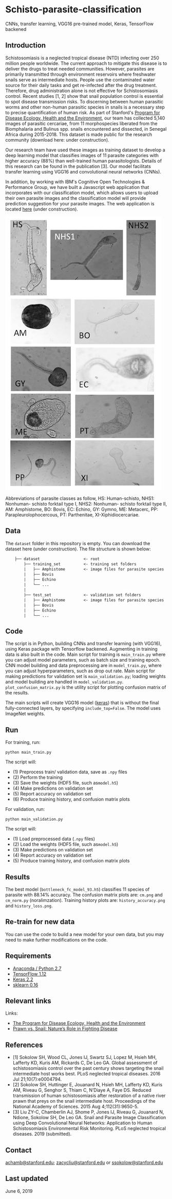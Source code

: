 # Schisto-parasite-classification
CNNs, transfer learning, VGG16 pre-trained model, Keras, TensorFlow backened

## Introduction
Schistosomiasis is a neglected tropical disease (NTD) infecting over 250 million people worldwide. The current approach to mitigate this disease is to deliver the drugs to treat needed communities. However, parasites are primarily transmitted through environment reservoirs where freshwater snails serve as intermediate hosts. People use the contaminated water source for their daily tasks and get re-infected after the drug treatment. Therefore, drug administration alone is not effective for Schistosomiasis control. Recent studies [1, 2] show that snail population control is essential to spot disease transmission risks. To discerning between human parasitic worms and other non-human parasitic species in snails is a necessary step to precise quantification of human risk. As part of Stanford's [Program for Disease Ecology, Health and the Environment](https://ecohealthsolutions.stanford.edu/), our team has collected 5,140 images of parasitic cercariae, from 11 morphospecies liberated from the Biomphalaria and Bulinus spp. snails encountered and dissected, in Senegal Africa during 2015-2018. This dataset is made public for the research community (download here: under construction).

Our research team have used these images as training dataset to develop a deep learning model that classifies images of 11 parasite categories with higher accuracy (88%) than well-trained human parasitologists. Details of this research can be found in the publication [3]. Our model facilitats transfer learning using VGG16 and convolutional neural networks (CNNs).

In addition, by working with IBM's Cognitive Open Technologies & Performance Group, we have built a Javascript web application that incorporates with our classification model, which allows users to upload their own parasite images and the classification model will provide prediction suggestion for your parasite images. The web application is located [here](http://standord.xxx) (under construction).

![image_samples.png](image_samples.png)

Abbreviations of parasite classes as follow, HS: Human-schisto, NHS1: Nonhuman- schisto forktail type I, NHS2: Nonhuman- schisto forktail type II, AM: Amphistome, BO: Bovis, EC: Echino, GY: Gymno, ME: Metacerc, PP: Parapleurolophocercous, PT: Parthenitae, XI-Xiphidiocercariae.

## Data
The `dataset` folder in this repository is empty. You can download the dataset here (under construction). The file structure is shown below:

```
    ├── dataset                   <- root
        ├── training_set          <- training set folders
        |   ├── Amphistome        <- image files for parasite species
        |   ├── Bovis           
        |   ├── Echino
        |   └── ...
        |
        ├── test_set              <- validation set folders
        |   ├── Amphistome        <- image files for parasite species
        |   ├── Bovis           
        |   ├── Echino
        |   └── ...
```  

## Code
The script is in Python, building CNNs and transfer learning (with VGG16), using Keras package with Tensorflow backened. Augmenting in training data is also built in the code. Main script for training is `main_train.py` where you can adjust model parameters, such as batch size and training epoch. CNN model building and data preprocessing are in `model_train.py`, where you can adjust hyperparameters, such as drop out rate. Main script for making predictions for validation set is `main_validation.py`; loading weights and model building are handled in `model_validation.py`. `plot_confusion_matrix.py` is the utility script for plotting confusion matrix of the results.

The main scripts will create VGG16 model ([keras](https://keras.io/applications/#vgg16)) that is without the final fully-connected layers, by specifying `include_top=False`. The model uses ImageNet weights.

## Run
For training, run:
```
python main_train.py
```
The script will: 
- (1) Preprocess train/ validation data, save as `.npy` files
- (2) Perform the training
- (3) Save the weights (HDF5 file, such as`model.h5`)
- (4) Make predictions on validation set
- (5) Report accuracy on validation set
- (6) Produce training history, and confusion matrix plots

For validation, run:
```
python main_validation.py
```
The script will:
- (1) Load preprocessed data (`.npy` files)
- (2) Load the weights (HDF5 file, such as`model.h5`)
- (3) Make predictions on validation set
- (4) Report accuracy on validation set
- (5) Produce training history, and confusion matrix plots

## Results
The best model (`bottleneck_fc_model_93.h5`) classifies 11 species of parasite with 88.14% accuracy. The confusion matrix plots are: `cm.png` and `cm_norm.py` (noralimzation). Training history plots are: `history_accuracy.png` and `history_loss.png`.

## Re-train for new data
You can use the code to build a new model for your own data, but you may need to make further modifications on the code.

## Requirements
- [Anaconda / Python 2.7](https://www.continuum.io/downloads)
- [TensorFlow 1.12](https://www.tensorflow.org/)
- [Keras 2.2](https://keras.io/)
- [sklearn 0.16](https://scikit-learn.org/stable/)

## Relevant links
Links:
- [The Program for Disease Ecology, Health and the Environment](http://www.theupstreamalliance.org/)
- [Prawn vs. Snail: Nature’s Role in Fighting Disease](https://woods.stanford.edu/news-events/news/prawn-vs-snail-natures-role-fighting-disease)

## References
- [1] Sokolow SH, Wood CL, Jones IJ, Swartz SJ, Lopez M, Hsieh MH, Lafferty KD, Kuris AM, Rickards C, De Leo GA. Global assessment of schistosomiasis control over the past century shows targeting the snail intermediate host works best. PLoS neglected tropical diseases. 2016 Jul 21;10(7):e0004794.
- [2] Sokolow SH, Huttinger E, Jouanard N, Hsieh MH, Lafferty KD, Kuris AM, Riveau G, Senghor S, Thiam C, N’Diaye A, Faye DS. Reduced transmission of human schistosomiasis after restoration of a native river prawn that preys on the snail intermediate host. Proceedings of the National Academy of Sciences. 2015 Aug 4;112(31):9650-5.
- [3] Liu ZY-C, Chamberlin AJ, Shome P, Jones IJ, Riveau G, Jouanard N, Ndione, Sokolow SH, De Leo GA. Snail and Parasite Image Classification using Deep Convolutional Neural Networks: Application to Human Schistosomiasis Environmental Risk Monitoring. PLoS neglected tropical diseases. 2019 (submitted).

## Contact
achamb@stanford.edu; zacycliu@stanford.edu or ssokolow@stanford.edu

## Last updated
June 6, 2019
